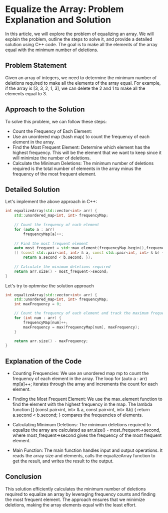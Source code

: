 # Equalize the Array: Problem Explanation and Solution
In this article, we will explore the problem of equalizing an array. We will explain the problem, outline the steps to solve it, and provide a detailed solution using C++ code. The goal is to make all the elements of the array equal with the minimum number of deletions.

## Problem Statement
Given an array of integers, we need to determine the minimum number of deletions required to make all the elements of the array equal. For example, if the array is [3, 3, 2, 1, 3], we can delete the 2 and 1 to make all the elements equal to 3.

## Approach to the Solution
To solve this problem, we can follow these steps:

- Count the Frequency of Each Element:
- Use an unordered map (hash map) to count the frequency of each element in the array.
- Find the Most Frequent Element:
  Determine which element has the highest frequency. This will be the element that we want to keep since it will minimize the number of deletions.
- Calculate the Minimum Deletions:
  The minimum number of deletions required is the total number of elements in the array minus the frequency of the most frequent element.

## Detailed Solution
Let's implement the above approach in C++:
```cpp
int equalizeArray(std::vector<int> arr) {
    std::unordered_map<int, int> frequencyMap;
    
    // Count the frequency of each element
    for (auto a : arr) 
        frequencyMap[a]++;
    
    // Find the most frequent element
    auto most_frequent = std::max_element(frequencyMap.begin(),frequencyMap.end(), 
    [] (const std::pair<int, int> & a, const std::pair<int, int> & b) {
        return a.second < b.second; });
    
    // Calculate the minimum deletions required
    return arr.size() - most_frequent->second;
}
```

Let's try to optmnise the solution approach 
```cpp
int equalizeArray(std::vector<int> arr) {
    std::unordered_map<int, int> frequencyMap;
    int maxFrequency = 0;

    // Count the frequency of each element and track the maximum frequency
    for (int num : arr) {
        frequencyMap[num]++;
        maxFrequency = max(frequencyMap[num], maxFrequency);
    }

    return arr.size() - maxFrequency;
}
```

## Explanation of the Code
- Counting Frequencies:
  We use an unordered map mp to count the frequency of each element in the array. The loop for (auto a : arr) mp[a]++; iterates through the array and increments the count for each element.

- Finding the Most Frequent Element:
  We use the max_element function to find the element with the highest frequency in the map. The lambda function [] (const pair<int, int> & a, const pair<int, int> &b) { return a.second < b.second; } compares the frequencies of elements.

- Calculating Minimum Deletions:
  The minimum deletions required to equalize the array are calculated as arr.size() - most_frequent->second, where most_frequent->second gives the frequency of the most frequent element.

- Main Function:
  The main function handles input and output operations. It reads the array size and elements, calls the equalizeArray function to get the result, and writes the result to the output.

## Conclusion
This solution efficiently calculates the minimum number of deletions required to equalize an array by leveraging frequency counts and finding the most frequent element. The approach ensures that we minimize deletions, making the array elements equal with the least effort.

